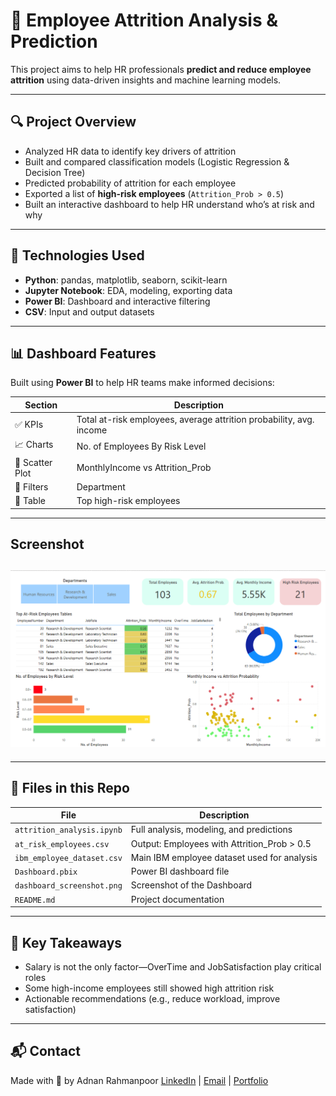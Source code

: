 # 🧠 Employee Attrition Analysis & Prediction

This project aims to help HR professionals **predict and reduce employee attrition** using data-driven insights and machine learning models.

---

## 🔍 Project Overview

- Analyzed HR data to identify key drivers of attrition
- Built and compared classification models (Logistic Regression & Decision Tree)
- Predicted probability of attrition for each employee
- Exported a list of **high-risk employees** (`Attrition_Prob > 0.5`)
- Built an interactive dashboard to help HR understand who’s at risk and why

---

## 🧪 Technologies Used

- **Python**: pandas, matplotlib, seaborn, scikit-learn  
- **Jupyter Notebook**: EDA, modeling, exporting data  
- **Power BI**: Dashboard and interactive filtering  
- **CSV**: Input and output datasets

---

## 📊 Dashboard Features

Built using **Power BI** to help HR teams make informed decisions:

| Section | Description |
|--------|-------------|
| ✅ KPIs | Total at-risk employees, average attrition probability, avg. income |
| 📈 Charts | No. of Employees By Risk Level |
| 📍 Scatter Plot | MonthlyIncome vs Attrition_Prob |
| 📌 Filters | Department |
| 🔴 Table | Top high-risk employees |

---
## Screenshot

![](dashboard_screenshot.png)
---
---
## 📁 Files in this Repo

| File | Description |
|------|-------------|
| `attrition_analysis.ipynb` | Full analysis, modeling, and predictions |
| `at_risk_employees.csv` | Output: Employees with Attrition_Prob > 0.5 |
| `ibm_employee_dataset.csv` | Main IBM employee dataset used for analysis |
| `Dashboard.pbix` | Power BI dashboard file |
| `dashboard_screenshot.png`| Screenshot of the Dashboard |
| `README.md` | Project documentation |

---

## 📌 Key Takeaways

- Salary is not the only factor—OverTime and JobSatisfaction play critical roles  
- Some high-income employees still showed high attrition risk  
- Actionable recommendations (e.g., reduce workload, improve satisfaction)

---

## 📬 Contact

Made with 💼 by Adnan Rahmanpoor 
[LinkedIn](https://linkedin.com/in/adnanrahmanpoor) | [Email](adnanrahmanpoor@gmail.com) | [Portfolio](https:/github.com/adnanrahmanpoor/Data_Projects)

